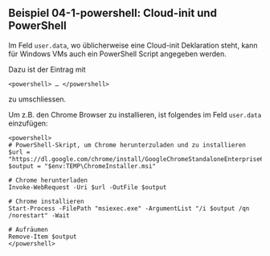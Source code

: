## Beispiel 04-1-powershell: Cloud-init und PowerShell

Im Feld `user.data`, wo üblicherweise eine Cloud-init Deklaration steht, kann für Windows VMs auch ein PowerShell Script angegeben werden.

Dazu ist der Eintrag mit 

    <powershell> … </powershell>
    
zu umschliessen.

Um z.B. den Chrome Browser zu installieren, ist folgendes im Feld `user.data` einzufügen:

    <powershell>
    # PowerShell-Skript, um Chrome herunterzuladen und zu installieren
    $url = "https://dl.google.com/chrome/install/GoogleChromeStandaloneEnterprise64.msi"
    $output = "$env:TEMP\ChromeInstaller.msi"
    
    # Chrome herunterladen
    Invoke-WebRequest -Uri $url -OutFile $output
    
    # Chrome installieren
    Start-Process -FilePath "msiexec.exe" -ArgumentList "/i $output /qn /norestart" -Wait
    
    # Aufräumen
    Remove-Item $output
    </powershell>

